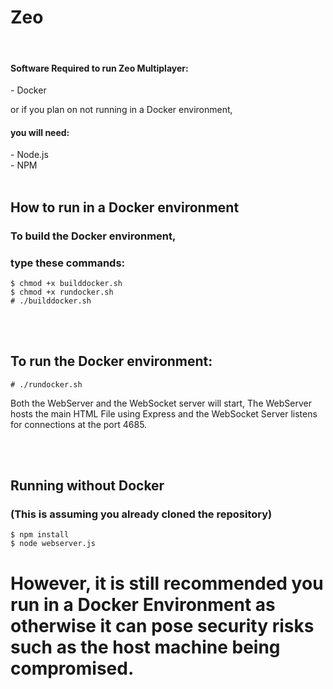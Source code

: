 <h1>Zeo</h1>
<br>
<h4>Software Required to run Zeo Multiplayer:</h4>
- Docker
<br>
<p>or if you plan on not running in a Docker environment,</p>
<h4>you will need:</h4>
- Node.js
<br>
- NPM
<br>
<br>
<h2>How to run in a Docker environment</h2>
<h3>To build the Docker environment,</h3>
<h3>type these commands:</h3>

``` $ chmod +x builddocker.sh ```
<br>
``` $ chmod +x rundocker.sh ```
<br>
``` # ./builddocker.sh ```
  
<br>
<br>
 
<h2>To run the Docker environment:</h2>

``` # ./rundocker.sh ```
<p>Both the WebServer and the WebSocket server will start, The WebServer hosts the main HTML File using Express and the WebSocket Server listens for connections at the port 4685.</p>

<br>
<br>

<h2>Running without Docker</h2>
<h3>(This is assuming you already cloned the repository)</h3>

``` $ npm install ```
<br>
``` $ node webserver.js ```

<h1>However, it is still recommended you run in a Docker Environment as otherwise it can pose security risks such as the host machine being compromised.</h1>
